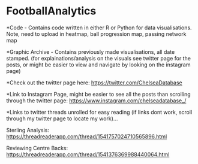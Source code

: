 # FootballAnalytics


*Code - Contains code written in either R or Python for data visualisations. Note, need to upload in heatmap, ball progression map, passing network map

*Graphic Archive - Contains previously made visualisations, all date stamped. (for explainations/analysis on the visuals see twitter page for the posts, or might be easier to view and navigate by looking on the instagram page)

*Check out the twitter page here: https://twitter.com/ChelseaDatabase

*Link to Instagram Page, might be easier to see all the posts than scrolling through the twitter page: https://www.instagram.com/chelseadatabase_/

*Links to twitter threads unrolled for easy reading (if links dont work, scroll through my twitter page to locate my work)...

Sterling Analysis: https://threadreaderapp.com/thread/1541757024710565896.html

Reviewing Centre Backs: https://threadreaderapp.com/thread/1541376369988440064.html
